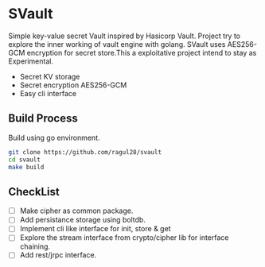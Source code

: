 # SVault

Simple key-value secret Vault inspired by Hasicorp Vault. Project try to explore the inner working of vault engine with golang. SVault uses AES256-GCM encryption for secret store.This a exploitative project intend to stay as Experimental.

* Secret KV storage
* Secret encryption AES256-GCM
* Easy cli interface  

## Build Process

Build using go environment.
```sh
git clone https://github.com/ragul28/svault
cd svault
make build
```

## CheckList

- [ ] Make cipher as common package.
- [ ] Add persistance storage using boltdb.
- [ ] Implement cli like interface for init, store & get
- [ ] Explore the stream interface from crypto/cipher lib for interface chaining. 
- [ ] Add rest/jrpc interface.